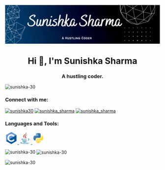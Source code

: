 <img align="center" src="https://raw.githubusercontent.com/sunishka-30/sunishka-30/main/Github Banner.png"/>
<h1 align="center">Hi 👋, I'm Sunishka Sharma</h1>
<h3 align="center">A hustling coder.</h3>

<p align="left"> <img src="https://komarev.com/ghpvc/?username=sunishka-30&label=Profile%20views&color=0e75b6&style=flat" alt="sunishka-30" /> </p>

<h3 align="left">Connect with me:</h3>
<p align="left">
<a href="https://www.codechef.com/users/sunishka30" target="blank"><img align="center" src="https://cdn.jsdelivr.net/npm/simple-icons@3.1.0/icons/codechef.svg" alt="sunishka30" height="30" width="40" /></a>
<a href="https://www.hackerrank.com/sunishka_sharma" target="blank"><img align="center" src="https://raw.githubusercontent.com/rahuldkjain/github-profile-readme-generator/master/src/images/icons/Social/hackerrank.svg" alt="sunishka_sharma" height="30" width="40" /></a>
<a href="https://www.leetcode.com/sunishka_sharma" target="blank"><img align="center" src="https://raw.githubusercontent.com/rahuldkjain/github-profile-readme-generator/master/src/images/icons/Social/leet-code.svg" alt="sunishka_sharma" height="30" width="40" /></a>
</p>

<h3 align="left">Languages and Tools:</h3>
<p align="left"> <a href="https://www.cprogramming.com/" target="_blank"> <img src="https://raw.githubusercontent.com/devicons/devicon/master/icons/c/c-original.svg" alt="c" width="40" height="40"/> </a> <a href="https://www.java.com" target="_blank"> <img src="https://raw.githubusercontent.com/devicons/devicon/master/icons/java/java-original.svg" alt="java" width="40" height="40"/> </a> <a href="https://www.python.org" target="_blank"> <img src="https://raw.githubusercontent.com/devicons/devicon/master/icons/python/python-original.svg" alt="python" width="40" height="40"/> </a> </p>

<p><img align="left" src="https://github-readme-stats.vercel.app/api/top-langs?username=sunishka-30&show_icons=true&locale=en&layout=compact" alt="sunishka-30" /></p>

<p>&nbsp;<img align="center" src="https://github-readme-stats.vercel.app/api?username=sunishka-30&show_icons=true&locale=en" alt="sunishka-30" /></p>

<p><img align="center" src="https://github-readme-streak-stats.herokuapp.com/?user=sunishka-30&" alt="sunishka-30" /></p>
